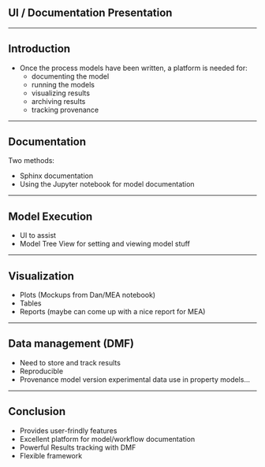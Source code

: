  
## UI / Documentation Presentation


---

## Introduction

* Once the process models have been written, a platform is needed for:
   - documenting the model
   - running the models
   - visualizing results
   - archiving results
   - tracking provenance

---

## Documentation

Two methods:
  * Sphinx documentation
  * Using the Jupyter notebook for model documentation
  
---
 
 ## Model Execution
  * UI to assist
  * Model Tree View for setting and viewing model stuff

---

## Visualization
  * Plots  (Mockups from Dan/MEA notebook)
  * Tables
  * Reports (maybe can come up with a nice report for MEA)

---

## Data management (DMF)
  * Need to store and track results
  * Reproducible
  * Provenance model version experimental data use in property models...

---

## Conclusion
  * Provides user-frindly features
  * Excellent platform for model/workflow documentation
  * Powerful Results tracking with DMF
  * Flexible framework

  
